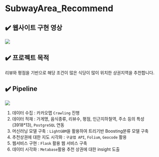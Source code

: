 # SubwayArea_Recommend 

## ✔️ 웹사이트 구현 영상

<img src="https://user-images.githubusercontent.com/90162819/159124069-20e5ac7e-3c1f-4afb-b4e2-0089f433aef0.gif">

## ✔️ 프로젝트 목적
리뷰와 평점을 기반으로 해당 조건이 많은 식당이 많이 위치한 상권지역을 추천합니다.

## ✔️ Pipeline 

<img src="https://user-images.githubusercontent.com/90162819/159123334-067357d7-1dcc-406f-bf3e-770ae08df0aa.png">

1. 데이터 수집 : 카카오맵 `Crawling` 진행
2. 데이터 적재 : 가게명, 음식종류, 리뷰수, 평점, 인근지하철역, 주소 등의 특성(3918*13), `PostgreSQL` 연동
3. 머신러닝 모델 구축 : `LightGBM`을 활용하여 트리기반 Boosting분류 모델 구축
4. 추천상권에 대한 지도 시각화 : `구글맵 API`, `Folium`, `Geocode` 활용
5. 웹서비스 구현 : `Flask` 활용 웹 서비스 구축 
6. 데이터 시각화 : `Metabase`활용 추천 상권에 대한 insight 도출





